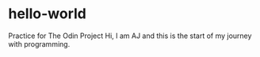 # hello-world
Practice for The Odin Project
Hi, I am AJ and this is the start of my journey with programming. 
